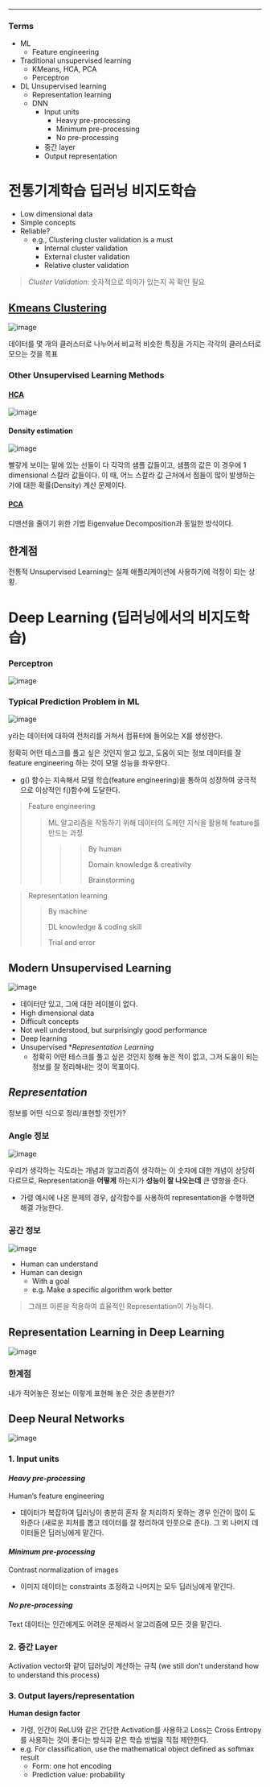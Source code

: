 ****
### Terms
- ML
  - Feature engineering
- Traditional unsupervised learning
  - KMeans, HCA, PCA
  - Perceptron
- DL Unsupervised learning
  - Representation learning
  - DNN
    - Input units
      - Heavy pre-processing
      - Minimum pre-processing
      - No pre-processing
    - 중간 layer
    - Output representation

# 전통기계학습 딥러닝 비지도학습
- Low dimensional data
- Simple concepts
- Reliable?
  - e.g., Clustering cluster validation is a must
    - Internal cluster validation
    - External cluster validation
    - Relative cluster validation

> *Cluster Validation*: 숫자적으로 의미가 있는지 꼭 확인 필요

## [Kmeans Clustering](https://github.com/EricChoii/ai-boot-camp/blob/main/ai/unsupervised-learning/clustering/kmeans.md)
![image](https://user-images.githubusercontent.com/39285147/178944282-5aa8bf0f-77dd-4d93-bd97-21c814c7508d.png)

데이터를 몇 개의 클러스터로 나누어서 비교적 비슷한 특징을 가지는 각각의 클러스터로 모으는 것을 목표

### Other Unsupervised Learning Methods
#### [HCA](https://github.com/EricChoii/ai-boot-camp/blob/main/ai/unsupervised-learning/clustering/hierarchical-clustering.md)

![image](https://user-images.githubusercontent.com/39285147/178954444-58bd1c3c-3aae-453f-93fc-35a73df4c314.png)

#### Density estimation
![image](https://user-images.githubusercontent.com/39285147/178954413-d9a74787-a61f-4115-97b6-7feff2fe42c5.png)

빨갛게 보이는 밑에 있는 선들이 다 각각의 샘플 값들이고, 샘플의 값은 이 경우에 1 dimensional 스칼라 값들이다. 이 때, 어느 스칼라 값 근처에서 점들이 많이 발생하는가에 대한 확률(Density) 계산 문제이다.

#### [PCA](https://github.com/EricChoii/ai-boot-camp/tree/main/ai/unsupervised-learning/pca)
디맨션을 줄이기 위한 기법 Eigenvalue Decomposition과 동일한 방식이다.

## 한계점
전통적 Unsupervised Learning는 실제 애플리케이션에 사용하기에 걱정이 되는 상황.

# Deep Learning (딥러닝에서의 비지도학습)
### Perceptron
![image](https://user-images.githubusercontent.com/39285147/178955645-cb26310a-ba7f-4c1a-9b4b-bb03676b0db5.png)

### Typical Prediction Problem in ML
![image](https://user-images.githubusercontent.com/39285147/178955987-e43adf80-56d8-4000-9e9a-2f7a7a87ca1a.png)

y라는 데이터에 대하여 전처리를 거쳐서 컴퓨터에 들어오는 X를 생성한다.

정확히 어떤 테스크를 풀고 싶은 것인지 알고 있고, 도움이 되는 정보 데이터를 잘 feature engineering 하는 것이 모델 성능을 좌우한다.
- g() 함수는 지속해서 모델 학습(feature engineering)을 통하여 성장하여 궁극적으로 이상적인 f()함수에 도달한다.

> Feature engineering
>> ML 알고리즘을 작동하기 위해 데이터의 도메인 지식을 활용해 feature를 만드는 과정
>>
>>>> By human
>>>> 
>>>> Domain knowledge & creativity
>>>> 
>>>> Brainstorming

> Representation learning
>> By machine
>> 
>> DL knowledge & coding skill
>> 
>> Trial and error

## Modern Unsupervised Learning
![image](https://user-images.githubusercontent.com/39285147/178944506-0ccd6b97-a4b0-464d-b97c-ccd258221128.png)

- 데이터만 있고, 그에 대한 레이블이 없다.
- High dimensional data
- Difficult concepts
- Not well understood, but surprisingly good performance
- Deep learning
- Unsupervised **Representation Learning*
  - 정확히 어떤 테스크를 풀고 싶은 것인지 정해 놓은 적이 없고, 그저 도움이 되는 정보를 잘 정리해내는 것이 목표이다.

## *Representation*
정보를 어떤 식으로 정리/표현할 것인가?

### Angle 정보
![image](https://user-images.githubusercontent.com/39285147/178958401-115b7981-a6e9-48b4-bc7c-db3bc10bceea.png)

우리가 생각하는 각도라는 개념과 알고리즘이 생각하는 이 숫자에 대한 개념이 상당히 다르므로, Representation을 **어떻게** 하는지가 **성능이 잘 나오는데** 큰 영향을 준다.
- 가령 예시에 나온 문제의 경우, 삼각함수를 사용하여 representation을 수행하면 해결 가능한다.

### 공간 정보
![image](https://user-images.githubusercontent.com/39285147/178960372-0c14ac12-8ae2-4e72-9f44-bde09830cd51.png)

- Human can understand
- Human can design
  - With a goal
  - e.g. Make a specific algorithm work better

> 그래프 이론을 적용하여 효율적인 Representation이 가능하다.

## Representation Learning in Deep Learning
![image](https://user-images.githubusercontent.com/39285147/178961326-c52678ee-a947-4878-874f-09fc0d1025b9.png)

### 한계점
내가 적어놓은 정보는 이렇게 표현해 놓은 것은 충분한가?

## Deep Neural Networks
![image](https://user-images.githubusercontent.com/39285147/178962292-31fa3d88-d089-4a58-b9b7-78cf173de4f5.png)

### 1. Input units
#### *Heavy pre-processing*
Human’s feature engineering
- 데이터가 복잡하여 딥러닝이 충분히 혼자 잘 처리하지 못하는 경우 인간이 많이 도와준다 (새로운 피처를 뽑고 데이터를 잘 정리하여 인풋으로 준다). 그 외 나머지 데이터들은 딥러닝에게 맡긴다.

#### *Minimum pre-processing*
Contrast normalization of images
- 이미지 데이터는 constraints 조정하고 나머지는 모두 딥러닝에게 맡긴다.

#### *No pre-processing*
Text 데이터는 인간에게도 어려운 문제라서 알고리즘에 모든 것을 맡긴다.

### 2. 중간 Layer
Activation vector와 같이 딥러닝이 계산하는 규칙 (we still don't understand how to understand this process)

### 3. Output layers/representation
**Human design factor**
- 가령, 인간이 ReLU와 같은 간단한 Activation를 사용하고 Loss는 Cross Entropy를 사용하는 것이 좋다는 방식과 같은 학습 방법을 직접 제안한다.
- e.g. For classification, use the mathematical object defined as softmax result
  - Form: one hot encoding
  - Prediction value: probability
